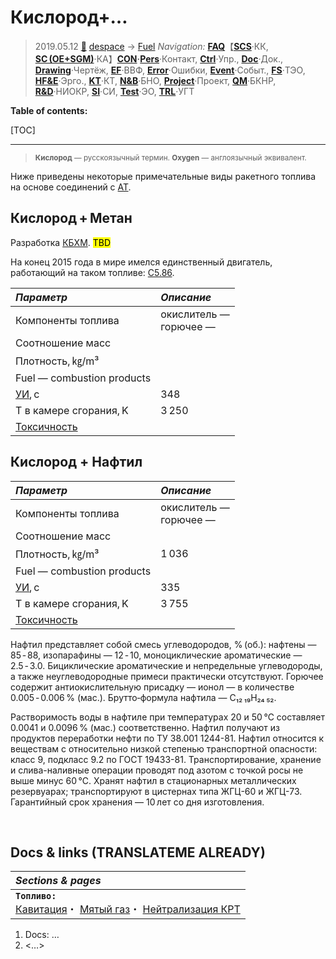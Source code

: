 # Кислород+…
> 2019.05.12 [🚀](../../index/index.md) [despace](index.md) → [Fuel](ps.md)
> *Navigation:*
> **[FAQ](faq.md)**【**[SCS](scs.md)**·КК, **[SC (OE+SGM)](sc.md)**·КА】**[CON](contact.md)·[Pers](person.md)**·Контакт, **[Ctrl](control.md)**·Упр., **[Doc](doc.md)**·Док., **[Drawing](drawing.md)**·Чертёж, **[EF](ef.md)**·ВВФ, **[Error](error.md)**·Ошибки, **[Event](event.md)**·Событ., **[FS](fs.md)**·ТЭО, **[HF&E](hfe.md)**·Эрго., **[KT](kt.md)**·КТ, **[N&B](nnb.md)**·БНО, **[Project](project.md)**·Проект, **[QM](qm.md)**·БКНР, **[R&D](rnd.md)**·НИОКР, **[SI](si.md)**·СИ, **[Test](test.md)**·ЭО, **[TRL](trl.md)**·УГТ

**Table of contents:**

[TOC]

---

> <small>**Кислород** — русскоязычный термин. **Oxygen** — англоязычный эквивалент.</small>

Ниже приведены некоторые примечательные виды ракетного топлива на основе соединений с [АТ](nto.md).



## Кислород + Метан
Разработка [КБХМ](contact/kbhm.md). <mark>TBD</mark>

На конец 2015 года в мире имелся единственный двигатель, работающий на таком топливе: [С5.86](engine_lst.md).

|*Параметр*|*Описание*|
|:-|:-|
|Компоненты топлива|окислитель — <br> горючее —|
|Соотношение масс| |
|Плотность, ㎏/m³| |
|Fuel — combustion products| |
|[УИ](ps.md), с|348|
|Т в камере сгорания, K|3 250|
|[Токсичность](nfpa_704.md)| |



## Кислород + Нафтил

|*Параметр*|*Описание*|
|:-|:-|
|Компоненты топлива|окислитель — <br> горючее —|
|Соотношение масс| |
|Плотность, ㎏/m³|1 036|
|Fuel — combustion products| |
|[УИ](ps.md), с|335|
|Т в камере сгорания, K|3 755|
|[Токсичность](nfpa_704.md)| |

Нафтил представляет собой смесь углеводородов, % (об.): нафтены — 85 ‑ 88, изопарафины — 12 ‑ 10, моноциклические ароматические — 2.5 ‑ 3.0. Бициклические ароматические и непредельные углеводороды, а также неуглеводородные примеси практически отсутствуют. Горючее содержит антиокислительную присадку — ионол — в количестве 0.005 ‑ 0.006 % (мас.). Брутто‑формула нафтила — С₁₂ ₁₉Н₂₄ ₅₂.

Растворимость воды в нафтиле при температурах 20 и 50 ℃ составляет 0.0041 и 0.0096 % (мас.) соответственно. Нафтил получают из продуктов переработки нефти по ТУ 38.001 1244-81. Нафтил относится к веществам с относительно низкой степенью транспортной опасности: класс 9, подкласс 9.2 по ГОСТ 19433-81. Транспортирование, хранение и слива-наливные операции проводят под азотом с точкой росы не выше минус 60 ℃. Хранят нафтил в стационарных металлических резервуарах; транспортируют в цистернах типа ЖГЦ-60 и ЖГЦ-73. Гарантийный срок хранения — 10 лет со дня изготовления.



<p style="page-break-after:always"> </p>

## Docs & links (TRANSLATEME ALREADY)
|*Sections & pages*|
|:-|
|**`Топливо:`**<br> [Кавитация](cavitation.md)・ [Мятый газ](exhsteam.md)・ [Нейтрализация КРТ](нейтрализация_крт.md)|

   1. Docs: …
   1. <…>
